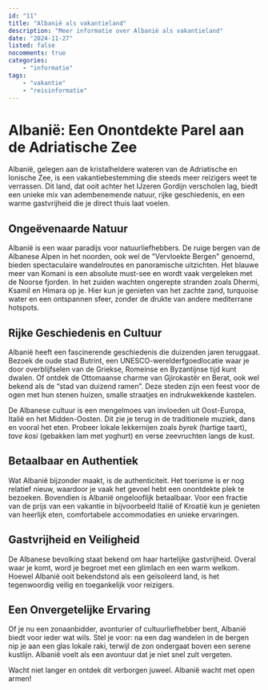 ```yaml
---
id: "11"
title: "Albanië als vakantieland"
description: "Meer informatie over Albanië als vakantieland"
date: "2024-11-27"
listed: false
nocomments: true
categories:
    - "informatie"
tags:
    - "vakantie"
    - "reisinformatie"
---
```


# Albanië: Een Onontdekte Parel aan de Adriatische Zee

Albanië, gelegen aan de kristalheldere wateren van de Adriatische en Ionische Zee, is een vakantiebestemming die steeds meer reizigers weet te verrassen. Dit land, dat ooit achter het IJzeren Gordijn verscholen lag, biedt een unieke mix van adembenemende natuur, rijke geschiedenis, en een warme gastvrijheid die je direct thuis laat voelen.

## Ongeëvenaarde Natuur
Albanië is een waar paradijs voor natuurliefhebbers. De ruige bergen van de Albanese Alpen in het noorden, ook wel de "Vervloekte Bergen" genoemd, bieden spectaculaire wandelroutes en panoramische uitzichten. Het blauwe meer van Komani is een absolute must-see en wordt vaak vergeleken met de Noorse fjorden. In het zuiden wachten ongerepte stranden zoals Dhermi, Ksamil en Himara op je. Hier kun je genieten van het zachte zand, turquoise water en een ontspannen sfeer, zonder de drukte van andere mediterrane hotspots.

## Rijke Geschiedenis en Cultuur
Albanië heeft een fascinerende geschiedenis die duizenden jaren teruggaat. Bezoek de oude stad Butrint, een UNESCO-werelderfgoedlocatie waar je door overblijfselen van de Griekse, Romeinse en Byzantijnse tijd kunt dwalen. Of ontdek de Ottomaanse charme van Gjirokastër en Berat, ook wel bekend als de “stad van duizend ramen”. Deze steden zijn een feest voor de ogen met hun stenen huizen, smalle straatjes en indrukwekkende kastelen.

De Albanese cultuur is een mengelmoes van invloeden uit Oost-Europa, Italië en het Midden-Oosten. Dit zie je terug in de traditionele muziek, dans en vooral het eten. Probeer lokale lekkernijen zoals *byrek* (hartige taart), *tave kosi* (gebakken lam met yoghurt) en verse zeevruchten langs de kust.

## Betaalbaar en Authentiek
Wat Albanië bijzonder maakt, is de authenticiteit. Het toerisme is er nog relatief nieuw, waardoor je vaak het gevoel hebt een onontdekte plek te bezoeken. Bovendien is Albanië ongelooflijk betaalbaar. Voor een fractie van de prijs van een vakantie in bijvoorbeeld Italië of Kroatië kun je genieten van heerlijk eten, comfortabele accommodaties en unieke ervaringen.

## Gastvrijheid en Veiligheid
De Albanese bevolking staat bekend om haar hartelijke gastvrijheid. Overal waar je komt, word je begroet met een glimlach en een warm welkom. Hoewel Albanië ooit bekendstond als een geïsoleerd land, is het tegenwoordig veilig en toegankelijk voor reizigers.

## Een Onvergetelijke Ervaring
Of je nu een zonaanbidder, avonturier of cultuurliefhebber bent, Albanië biedt voor ieder wat wils. Stel je voor: na een dag wandelen in de bergen nip je aan een glas lokale raki, terwijl de zon ondergaat boven een serene kustlijn. Albanië voelt als een avontuur dat je niet snel zult vergeten.

Wacht niet langer en ontdek dit verborgen juweel. Albanië wacht met open armen!
